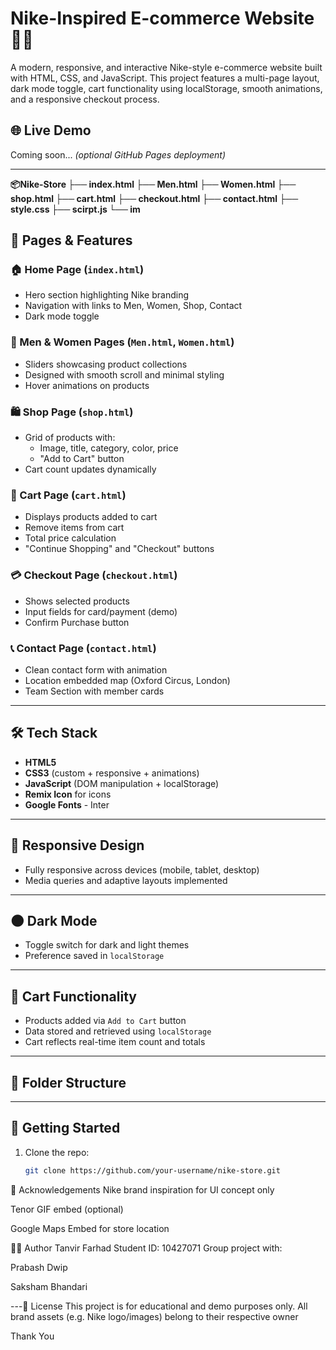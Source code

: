 # Nike-Inspired E-commerce Website 🏀👟

A modern, responsive, and interactive Nike-style e-commerce website built with HTML, CSS, and JavaScript. This project features a multi-page layout, dark mode toggle, cart functionality using localStorage, smooth animations, and a responsive checkout process.

## 🌐 Live Demo
Coming soon... *(optional GitHub Pages deployment)*

---
**📦Nike-Store ├── index.html ├── Men.html ├── Women.html ├── shop.html ├── cart.html ├── checkout.html ├── contact.html ├── style.css ├── scirpt.js └── im**

## 📂 Pages & Features

### 🏠 Home Page (`index.html`)
- Hero section highlighting Nike branding
- Navigation with links to Men, Women, Shop, Contact
- Dark mode toggle

### 👟 Men & Women Pages (`Men.html`, `Women.html`)
- Sliders showcasing product collections
- Designed with smooth scroll and minimal styling
- Hover animations on products

### 🛍️ Shop Page (`shop.html`)
- Grid of products with:
  - Image, title, category, color, price
  - "Add to Cart" button
- Cart count updates dynamically

### 🛒 Cart Page (`cart.html`)
- Displays products added to cart
- Remove items from cart
- Total price calculation
- "Continue Shopping" and "Checkout" buttons

### 💳 Checkout Page (`checkout.html`)
- Shows selected products
- Input fields for card/payment (demo)
- Confirm Purchase button

### 📞 Contact Page (`contact.html`)
- Clean contact form with animation
- Location embedded map (Oxford Circus, London)
- Team Section with member cards

---

## 🛠️ Tech Stack

- **HTML5**
- **CSS3** (custom + responsive + animations)
- **JavaScript** (DOM manipulation + localStorage)
- **Remix Icon** for icons
- **Google Fonts** - Inter

---

## 📱 Responsive Design

- Fully responsive across devices (mobile, tablet, desktop)
- Media queries and adaptive layouts implemented

---

## 🌑 Dark Mode

- Toggle switch for dark and light themes
- Preference saved in `localStorage`

---

## 🛒 Cart Functionality

- Products added via `Add to Cart` button
- Data stored and retrieved using `localStorage`
- Cart reflects real-time item count and totals

---

## 📌 Folder Structure


---

## 🚀 Getting Started

1. Clone the repo:

   ```bash
   git clone https://github.com/your-username/nike-store.git
🙌 Acknowledgements
Nike brand inspiration for UI concept only

Tenor GIF embed (optional)

Google Maps Embed for store location

👨‍💻 Author
Tanvir Farhad
Student ID: 10427071
Group project with:

Prabash Dwip

Saksham Bhandari


---📄 License
This project is for educational and demo purposes only.
All brand assets (e.g. Nike logo/images) belong to their respective owner

Thank You
